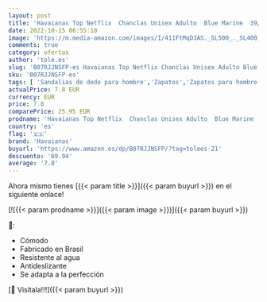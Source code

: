 ```yaml
---
layout: post
title: 'Havaianas Top Netflix  Chanclas Unisex Adulto  Blue Marine  39/40 EU'
date: 2022-10-15 06:55:10
image: 'https://m.media-amazon.com/images/I/411FtMqD3AS._SL500_._SL400_.jpg'
comments: true
category: ofertas
author: 'tole.es'
slug: 'B07RJJNSFP-es Havaianas Top Netflix Chanclas Unisex Adulto Blue Marine...'
sku: 'B07RJJNSFP-es'
tags: [ 'Sandalias de dedo para hombre','Zapatos','Zapatos para hombre','Zapatos y complementos','chanclas','havaianas','🇪🇸', ]
actualPrice: 7.8 EUR
currency: EUR
price: 7.8
comparePrice: 25.95 EUR
prodname: 'Havaianas Top Netflix  Chanclas Unisex Adulto  Blue Marine  39/40 EU'
country: 'es'
flag: '🇪🇸'
brand: 'Havaianas'
buyurl: 'https://www.amazon.es/dp/B07RJJNSFP/?tag=tolees-21'
descuento: '69.94'
average: '7.8'
---
```


Ahora mismo tienes [{{< param title >}}]({{< param buyurl >}}) en el siguiente enlace!

[![{{< param prodname >}}]({{< param image >}})]({{< param buyurl >}})

🔎:

- Cómodo
- Fabricado en Brasil
- Resistente al agua
- Antideslizante
- Se adapta a la perfección

[🛒 Visítala!!!]({{< param buyurl >}})
